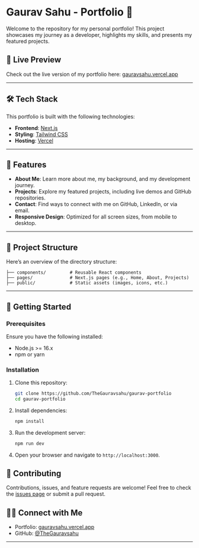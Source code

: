 # Gaurav Sahu - Portfolio 🚀

Welcome to the repository for my personal portfolio! This project showcases my journey as a developer, highlights my skills, and presents my featured projects.

## 🌟 Live Preview

Check out the live version of my portfolio here: [gauravsahu.vercel.app](https://gauravsahu.vercel.app)

---

## 🛠️ Tech Stack

This portfolio is built with the following technologies:

- **Frontend**: [Next.js](https://nextjs.org/)
- **Styling**: [Tailwind CSS](https://tailwindcss.com/)
- **Hosting**: [Vercel](https://vercel.com/)

---

## 📄 Features

- **About Me**: Learn more about me, my background, and my development journey.
- **Projects**: Explore my featured projects, including live demos and GitHub repositories.
- **Contact**: Find ways to connect with me on GitHub, LinkedIn, or via email.
- **Responsive Design**: Optimized for all screen sizes, from mobile to desktop.

---

## 📂 Project Structure

Here’s an overview of the directory structure:

```plaintext
├── components/         # Reusable React components
├── pages/              # Next.js pages (e.g., Home, About, Projects)
├── public/             # Static assets (images, icons, etc.)
```

---

## 🚀 Getting Started

### Prerequisites

Ensure you have the following installed:

- Node.js >= 16.x
- npm or yarn

### Installation

1. Clone this repository:

   ```bash
   git clone https://github.com/TheGauravsahu/gaurav-portfolio
   cd gaurav-portfolio
   ```

2. Install dependencies:

   ```bash
   npm install
   ```

3. Run the development server:

   ```bash
   npm run dev
   ```

4. Open your browser and navigate to `http://localhost:3000`.

## 🤝 Contributing

Contributions, issues, and feature requests are welcome! Feel free to check the [issues page](https://github.com/TheGauravsahu/portfolio/issues) or submit a pull request.

## 👨‍💻 Connect with Me

- Portfolio: [gauravsahu.vercel.app](https://gauravsahu.vercel.app)
- GitHub: [@TheGauravsahu](https://github.com/TheGauravsahu)

---

